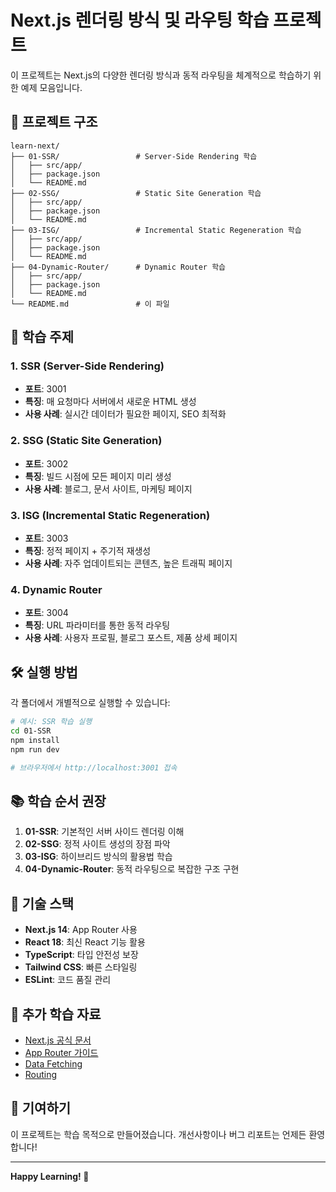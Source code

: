 # Next.js 렌더링 방식 및 라우팅 학습 프로젝트

이 프로젝트는 Next.js의 다양한 렌더링 방식과 동적 라우팅을 체계적으로 학습하기 위한 예제 모음입니다.

## 📁 프로젝트 구조

```
learn-next/
├── 01-SSR/                 # Server-Side Rendering 학습
│   ├── src/app/
│   ├── package.json
│   └── README.md
├── 02-SSG/                 # Static Site Generation 학습
│   ├── src/app/
│   ├── package.json
│   └── README.md
├── 03-ISG/                 # Incremental Static Regeneration 학습
│   ├── src/app/
│   ├── package.json
│   └── README.md
├── 04-Dynamic-Router/      # Dynamic Router 학습
│   ├── src/app/
│   ├── package.json
│   └── README.md
└── README.md               # 이 파일
```

## 🚀 학습 주제

### 1. SSR (Server-Side Rendering)

- **포트**: 3001
- **특징**: 매 요청마다 서버에서 새로운 HTML 생성
- **사용 사례**: 실시간 데이터가 필요한 페이지, SEO 최적화

### 2. SSG (Static Site Generation)

- **포트**: 3002
- **특징**: 빌드 시점에 모든 페이지 미리 생성
- **사용 사례**: 블로그, 문서 사이트, 마케팅 페이지

### 3. ISG (Incremental Static Regeneration)

- **포트**: 3003
- **특징**: 정적 페이지 + 주기적 재생성
- **사용 사례**: 자주 업데이트되는 콘텐츠, 높은 트래픽 페이지

### 4. Dynamic Router

- **포트**: 3004
- **특징**: URL 파라미터를 통한 동적 라우팅
- **사용 사례**: 사용자 프로필, 블로그 포스트, 제품 상세 페이지

## 🛠️ 실행 방법

각 폴더에서 개별적으로 실행할 수 있습니다:

```bash
# 예시: SSR 학습 실행
cd 01-SSR
npm install
npm run dev

# 브라우저에서 http://localhost:3001 접속
```

## 📚 학습 순서 권장

1. **01-SSR**: 기본적인 서버 사이드 렌더링 이해
2. **02-SSG**: 정적 사이트 생성의 장점 파악
3. **03-ISG**: 하이브리드 방식의 활용법 학습
4. **04-Dynamic-Router**: 동적 라우팅으로 복잡한 구조 구현

## 🔧 기술 스택

- **Next.js 14**: App Router 사용
- **React 18**: 최신 React 기능 활용
- **TypeScript**: 타입 안전성 보장
- **Tailwind CSS**: 빠른 스타일링
- **ESLint**: 코드 품질 관리

## 📖 추가 학습 자료

- [Next.js 공식 문서](https://nextjs.org/docs)
- [App Router 가이드](https://nextjs.org/docs/app)
- [Data Fetching](https://nextjs.org/docs/app/building-your-application/data-fetching)
- [Routing](https://nextjs.org/docs/app/building-your-application/routing)

## 🤝 기여하기

이 프로젝트는 학습 목적으로 만들어졌습니다. 개선사항이나 버그 리포트는 언제든 환영합니다!

---

**Happy Learning! 🎉**
